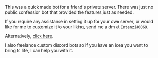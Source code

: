 This was a quick made bot for a friend's private server.
There was just no public confession bot that provided the features just as needed.

If you require any assistance in setting it up for your own server, or would like for me to customize it to your liking, send me a dm at `Intenzi#0069`.

Alternatively, [click here](https://discord.com/users/296937641121939456/).

I also freelance custom discord bots so if you have an idea you want to bring to life, I can help you with it.